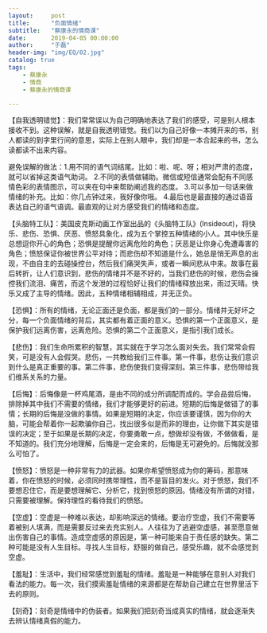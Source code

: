 ```yaml
---
layout:     post
title:      "负面情绪"
subtitle:   "蔡康永的情商课"
date:       2019-04-05 00:00:00
author:     "于磊"
header-img: "img/EQ/02.jpg"
catalog: true
tags:
    - 蔡康永
    - 情商
    - 蔡康永的情商课

---
```




【自我透明错觉】：我们常常误以为自己明确地表达了我们的感受，可是别人根本接收不到。这种误解，就是自我透明错觉。我们以为自己好像一本摊开来的书，别人都读的到字里行间的意思，实际上在别人眼中，我们却是一本合起来的书，怎么读都读不出来内容。

避免误解的做法：1.用不同的语气词结尾。比如：啦、呢、呀；相对严肃的态度，就可以省掉这类语气助词。 2.不同的表情做辅助。微信或短信通常会配有不同感情色彩的表情图示，可以夹在句中来帮助阐述我的态度。 3.可以多加一句话来做情绪的补充。比如：你几点钟过来，我好像你哦。 4.最后也是最直接的通过语音表达自己的语气语调。最直观的让对方感受我们的情绪和态度。



【头脑特工队】：美国皮克斯动画工作室出品的《头脑特工队》(Insideout)，将快乐、悲伤、恐惧、厌恶、愤怒具象化，成为五个掌控五种情绪的小人。其中快乐是总想逗你开心的角色；恐惧是提醒你远离危险的角色；厌恶是让你身心免遭毒害的角色；愤怒保证你被世界公平对待；而悲伤却不知道是什么，她总是悄无声息的出现，不由自主的去碰操控台，然后我们痛哭失声，或者一瞬间悲从中来。故事在最后转折，让人们意识到，悲伤的情绪并不是不好的，当我们悲伤的时候，悲伤会操控我们流泪、痛苦，而这个发泄的过程恰好让我们的情绪释放出来，雨过天晴。快乐又成了主导的情绪。因此，五种情绪相辅相成，并无正负。



【恐惧】：所有的情绪，无论正面还是负面，都是我们的一部分。情绪并无好坏之分，每一个负面情绪的背后，其实都有着正面的意义。恐惧的第一个正面意义，是保护我们远离伤害，远离危险。恐惧的第二个正面意义，是指引我们成长。



【悲伤】：我们生命所累积的智慧，其实就在于学习怎么面对失去。我们常常会假笑，可是没有人会假哭。悲伤，一共教给我们三件事。第一件事，悲伤让我们意识到什么是真正重要的事。第二件事，悲伤使我们变得深刻。第三件事，悲伤带给我们维系关系的力量。



【后悔】：后悔像是一杯鸡尾酒，是由不同的成分所调配而成的。学会品尝后悔，排除掉其中我们不需要的情绪，我们才能够更好的前进。短期的后悔是做错了的事情；长期的后悔是没做的事情。如果是短期的决定，你应该要谨慎，因为你的大脑，可能会帮着你一起欺骗你自己，找出很多似是而非的理由，让你做下其实是错误的决定；至于如果是长期的决定，你要勇敢一点，想做却没有做，不做做看，是不知道的。我们充分地理解，后悔是一定会来的，后悔是无可避免的。后悔就没那么可怕了。



【愤怒】：愤怒是一种非常有力的武器。如果你希望愤怒成为你的筹码，那意味着，你在愤怒的时候，必须同时携带理性，而不是盲目的发火。对于愤怒，我们不要想忍住它，而是要想理解它、分析它，找到愤怒的原因。情绪没有所谓的对错，只需要被理解。保持理性的看待我们的愤怒。



【空虚】：空虚是一种难以表达，却影响深远的情绪。要治疗空虚，我们不需要等着被别人填满，而是需要反过来去充实别人。人往往为了逃避空虚感，甚至愿意做出伤害自己的事情。造成空虚感的原因是，第一种可能来自于责任感的缺失。第二种可能是没有人生目标。寻找人生目标，舒服的做自己，感受乐趣，就不会感觉到空虚。



【羞耻】：生活中，我们经常感觉到羞耻的情绪。羞耻是一种能够在意别人对我们看法的能力。每一次，我们摸索羞耻情绪的来源都是在帮助自己建立在世界里活下去的原则。



【刻奇】：刻奇是情绪中的伪装者。如果我们把刻奇当成真实的情绪，就会逐渐失去辨认情绪真假的能力。